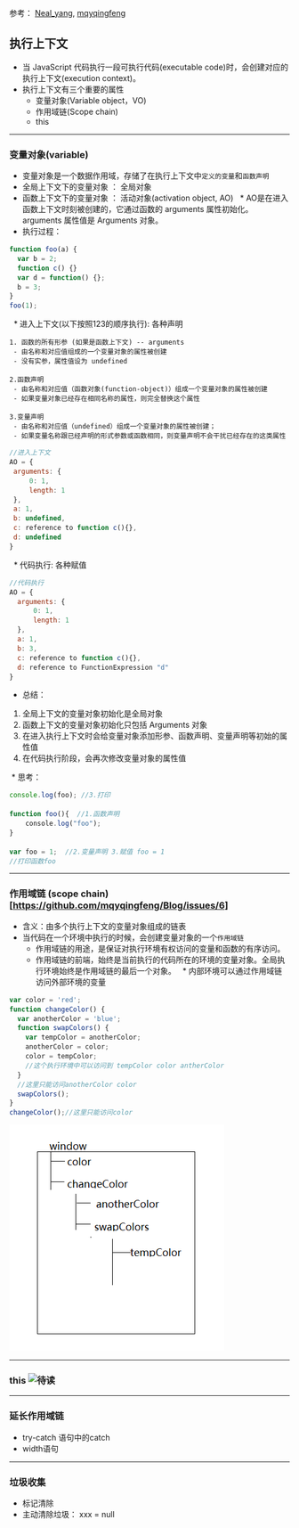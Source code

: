 ﻿参考： [Neal_yang](https://juejin.im/post/59c91b106fb9a00a4b0c5f0e), [mqyqingfeng](https://github.com/mqyqingfeng/Blog)
 
## 执行上下文
 * 当 JavaScript 代码执行一段可执行代码(executable code)时，会创建对应的执行上下文(execution context)。
 * 执行上下文有三个重要的属性
   * 变量对象(Variable object，VO)
   * 作用域链(Scope chain)
   * this

****
### 变量对象(variable)
 * 变量对象是一个数据作用域，存储了在执行上下文中`定义的变量`和`函数声明`
 * 全局上下文下的变量对象 ： 全局对象
 * 函数上下文下的变量对象 ： 活动对象(activation object, AO)
   * AO是在进入函数上下文时刻被创建的，它通过函数的 arguments 属性初始化。arguments 属性值是 Arguments 对象。
 * 执行过程： 
```javascript 
function foo(a) {
  var b = 2;
  function c() {}
  var d = function() {};
  b = 3;
}
foo(1);
```
   * 进入上下文(以下按照123的顺序执行): 各种声明
```
1. 函数的所有形参 (如果是函数上下文) -- arguments
 - 由名称和对应值组成的一个变量对象的属性被创建
 - 没有实参，属性值设为 undefined
 
2.函数声明
 - 由名称和对应值（函数对象(function-object)）组成一个变量对象的属性被创建
 - 如果变量对象已经存在相同名称的属性，则完全替换这个属性
 
3.变量声明
 - 由名称和对应值（undefined）组成一个变量对象的属性被创建；
 - 如果变量名称跟已经声明的形式参数或函数相同，则变量声明不会干扰已经存在的这类属性
 ```
 ```javascript 
//进入上下文
AO = {
  arguments: {
      0: 1,
      length: 1
  },
  a: 1,
  b: undefined,
  c: reference to function c(){},
  d: undefined
}
```
   * 代码执行: 各种赋值
```javascript 
//代码执行
AO = {
  arguments: {
      0: 1,
      length: 1
  },
  a: 1,
  b: 3,
  c: reference to function c(){},
  d: reference to FunctionExpression "d"
}
```
  * 总结：
  1. 全局上下文的变量对象初始化是全局对象
  2. 函数上下文的变量对象初始化只包括 Arguments 对象
  3. 在进入执行上下文时会给变量对象添加形参、函数声明、变量声明等初始的属性值
  4. 在代码执行阶段，会再次修改变量对象的属性值
  
  * 思考：
```javascript
console.log(foo); //3.打印

function foo(){  //1.函数声明
    console.log("foo");
}

var foo = 1;  //2.变量声明 3.赋值 foo = 1
//打印函数foo 
```


****
### 作用域链 (scope chain) [https://github.com/mqyqingfeng/Blog/issues/6]

 * 含义：由多个执行上下文的变量对象组成的链表
 * 当代码在一个环境中执行的时候，会创建变量对象的一个`作用域链` 
   * 作用域链的用途，是保证对执行环境有权访问的变量和函数的有序访问。
   * 作用域链的前端，始终是当前执行的代码所在的环境的变量对象。全局执行环境始终是作用域链的最后一个对象。
   * 内部环境可以通过作用域链访问外部环境的变量
```javascript
var color = 'red';
function changeColor() {
  var anotherColor = 'blue';
  function swapColors() {
    var tempColor = anotherColor;
    anotherColor = color;
    color = tempColor;
    //这个执行环境中可以访问到 tempColor color antherColor
  }
  //这里只能访问anotherColor color
  swapColors();
}
changeColor();//这里只能访问color
```
![action-scope](https://github.com/AngellinaZ/WEB-learn/blob/master/images/actionScope.png)


****
### this ![待读](https://github.com/mqyqingfeng/Blog/issues/7)

****
### 延长作用域链

 * try-catch 语句中的catch
 * width语句
 
****
### 垃圾收集

 * 标记清除
 * 主动清除垃圾： xxx = null
